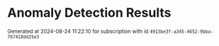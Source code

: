 # Anomaly Detection Results


<sup>Generated at 2024-08-24 11:22:10 for subscription with id `4913be3f-a345-4652-9bba-767418dd25e3`</sup>
